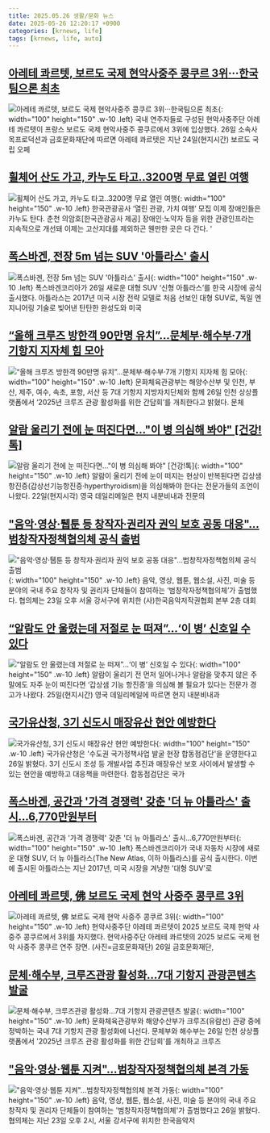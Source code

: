 ```yaml
---
title: 2025.05.26 생활/문화 뉴스
date: 2025-05-26 12:20:17 +0900
categories: [krnews, life]
tags: [krnews, life, auto]
---
```

## [아레테 콰르텟, 보르도 국제 현악사중주 콩쿠르 3위···한국팀으론 최초](https://n.news.naver.com/mnews/article/032/0003371901)

![아레테 콰르텟, 보르도 국제 현악사중주 콩쿠르 3위···한국팀으론 최초](https://mimgnews.pstatic.net/image/origin/032/2025/05/26/3371901.jpg?type=nf220_150){: width="100" height="150" .w-10 .left}
국내 연주자들로 구성된 현악사중주단 아레테 콰르텟이 프랑스 보르도 국제 현악사중주 콩쿠르에서 3위에 입상했다. 26일 소속사 목프로덕션과 금호문화재단에 따르면 아레테 콰르텟은 지난 24일(현지시간) 보르도 국립 오페

## [휠체어 산도 가고, 카누도 타고..3200명 무료 열린 여행](https://n.news.naver.com/mnews/article/016/0002476230)

![휠체어 산도 가고, 카누도 타고..3200명 무료 열린 여행](https://mimgnews.pstatic.net/image/origin/016/2025/05/26/2476230.jpg?type=nf220_150){: width="100" height="150" .w-10 .left}
한국관광공사 ‘열린 관광, 가치 여행’ 모집 이제 장애인들은 카누도 탄다. 춘천 의암호[한국관광공사 제공] 장애인·노약자 등을 위한 관광인프라는 지속적으로 개선돼 이제는 고산지대를 제외하곤 웬만한 곳은 다 간다. ‘

## [폭스바겐, 전장 5m 넘는 SUV '아틀라스' 출시](https://n.news.naver.com/mnews/article/015/0005136478)

![폭스바겐, 전장 5m 넘는 SUV '아틀라스' 출시](https://mimgnews.pstatic.net/image/origin/015/2025/05/26/5136478.jpg?type=nf220_150){: width="100" height="150" .w-10 .left}
폭스바겐코리아가 26일 새로운 대형 SUV ‘신형 아틀라스’를 한국 시장에 공식 출시했다. 아틀라스는 2017년 미국 시장 전략 모델로 처음 선보인 대형 SUV로, 독일 엔지니어링 기술로 빚어낸 탄탄한 완성도와 미국

## [“올해 크루즈 방한객 90만명 유치”…문체부·해수부·7개 기항지 지자체 힘 모아](https://n.news.naver.com/mnews/article/011/0004489515)

![“올해 크루즈 방한객 90만명 유치”…문체부·해수부·7개 기항지 지자체 힘 모아](https://mimgnews.pstatic.net/image/origin/011/2025/05/26/4489515.jpg?type=nf220_150){: width="100" height="150" .w-10 .left}
문화체육관광부는 해양수산부 및 인천, 부산, 제주, 여수, 속초, 포항, 서산 등 7대 기항지 지방자치단체와 함께 26일 인천 상상플랫폼에서 ‘2025년 크루즈 관광 활성화를 위한 간담회’를 개최한다고 밝혔다. 문체

## [알람 울리기 전에 눈 떠진다면…"이 병 의심해 봐야" [건강!톡]](https://n.news.naver.com/mnews/article/015/0005136359)

![알람 울리기 전에 눈 떠진다면…"이 병 의심해 봐야" [건강!톡]](https://mimgnews.pstatic.net/image/origin/015/2025/05/26/5136359.jpg?type=nf220_150){: width="100" height="150" .w-10 .left}
알람이 울리기 전에 눈이 떠지는 현상이 반복된다면 갑상샘 항진증(갑상선기능항진증·hyperthyroidism)을 의심해봐야 한다는 전문가들의 조언이 나왔다. 22일(현지시각) 영국 데일리메일은 현지 내분비내과 전문의

## ["음악·영상·퉵툰 등 창작자∙권리자 권익 보호 공동 대응"…범창작자정책협의체 공식 출범](https://n.news.naver.com/mnews/article/011/0004489579)

!["음악·영상·퉵툰 등 창작자∙권리자 권익 보호 공동 대응"…범창작자정책협의체 공식 출범](https://mimgnews.pstatic.net/image/origin/011/2025/05/26/4489579.jpg?type=nf220_150){: width="100" height="150" .w-10 .left}
음악, 영상, 웹툰, 웹소설, 사진, 미술 등 분야의 국내 주요 창작자 및 권리자 단체들이 참여하는 ‘범창작자정책협의체’가 출범했다. 협의체는 23일 오후 서울 강서구에 위치한 (사)한국음악저작권협회 본부 2층 대회

## [“알람도 안 울렸는데 저절로 눈 떠져”…‘이 병’ 신호일 수 있다](https://n.news.naver.com/mnews/article/016/0002476279)

![“알람도 안 울렸는데 저절로 눈 떠져”…‘이 병’ 신호일 수 있다](https://mimgnews.pstatic.net/image/origin/016/2025/05/26/2476279.jpg?type=nf220_150){: width="100" height="150" .w-10 .left}
알람이 울리기 전 먼저 일어나거나 알람을 맞추지 않은 주말에도 자주 눈이 떠진다면 ‘갑상샘 기능 항진증’을 의심해 볼 필요가 있다는 전문가 경고가 나왔다. 25일(현지시간) 영국 데일리메일에 따르면 현지 내분비내과

## [국가유산청, 3기 신도시 매장유산 현안 예방한다](https://n.news.naver.com/mnews/article/277/0005597981)

![국가유산청, 3기 신도시 매장유산 현안 예방한다](https://mimgnews.pstatic.net/image/origin/277/2025/05/26/5597981.jpg?type=nf220_150){: width="100" height="150" .w-10 .left}
국가유산청은 '수도권 국가정책사업 발굴 현장 합동점검단'을 운영한다고 26일 밝혔다. 3기 신도시 조성 등 개발사업 추진과 매장유산 보호 사이에서 발생할 수 있는 현안을 예방하고 대응책을 마련한다. 합동점검단은 국가

## [폭스바겐, 공간과 '가격 경쟁력' 갖춘 '더 뉴 아틀라스' 출시...6,770만원부터](https://n.news.naver.com/mnews/article/011/0004489665)

![폭스바겐, 공간과 '가격 경쟁력' 갖춘 '더 뉴 아틀라스' 출시...6,770만원부터](https://mimgnews.pstatic.net/image/origin/011/2025/05/26/4489665.jpg?type=nf220_150){: width="100" height="150" .w-10 .left}
폭스바겐코리아가 국내 자동차 시장에 새로운 대형 SUV, 더 뉴 아틀라스(The New Atlas, 이하 아틀라스)를 공식 출시한다. 이번에 출시된 아틀라스는 지난 2017년, 미국 시장을 겨냥한 '대형 SUV'로

## [아레테 콰르텟, 佛 보르도 국제 현악 사중주 콩쿠르 3위](https://n.news.naver.com/mnews/article/018/0006023798)

![아레테 콰르텟, 佛 보르도 국제 현악 사중주 콩쿠르 3위](https://mimgnews.pstatic.net/image/origin/018/2025/05/26/6023798.jpg?type=nf220_150){: width="100" height="150" .w-10 .left}
현악사중주단 아레테 콰르텟이 2025 보르도 국제 현악 사중주 콩쿠르에서 3위를 차지했다. 현악사중주단 아레테 콰르텟의 2025 보르도 국제 현악 사중주 콩쿠르 연주 장면. (사진=금호문화재단) 26일 금호문화재단,

## [문체·해수부, 크루즈관광 활성화…7대 기항지 관광콘텐츠 발굴](https://n.news.naver.com/mnews/article/001/0015410362)

![문체·해수부, 크루즈관광 활성화…7대 기항지 관광콘텐츠 발굴](https://mimgnews.pstatic.net/image/origin/001/2025/05/26/15410362.jpg?type=nf220_150){: width="100" height="150" .w-10 .left}
문화체육관광부와 해양수산부가 크루즈(유람선) 관광 중에 정박하는 국내 7대 기항지 관광 활성화에 나선다. 문체부와 해수부는 26일 인천 상상플랫폼에서 '2025년 크루즈 관광 활성화를 위한 간담회'를 개최하고 크루즈

## ["음악·영상·웹툰 지켜"…범창작자정책협의체 본격 가동](https://n.news.naver.com/mnews/article/138/0002197329)

!["음악·영상·웹툰 지켜"…범창작자정책협의체 본격 가동](https://mimgnews.pstatic.net/image/origin/138/2025/05/26/2197329.jpg?type=nf220_150){: width="100" height="150" .w-10 .left}
음악, 영상, 웹툰, 웹소설, 사진, 미술 등 분야의 국내 주요 창작자 및 권리자 단체들이 참여하는 '범창작자정책협의체'가 출범했다고 26일 밝혔다. 협의체는 지난 23일 오후 2시, 서울 강서구에 위치한 한국음악저

